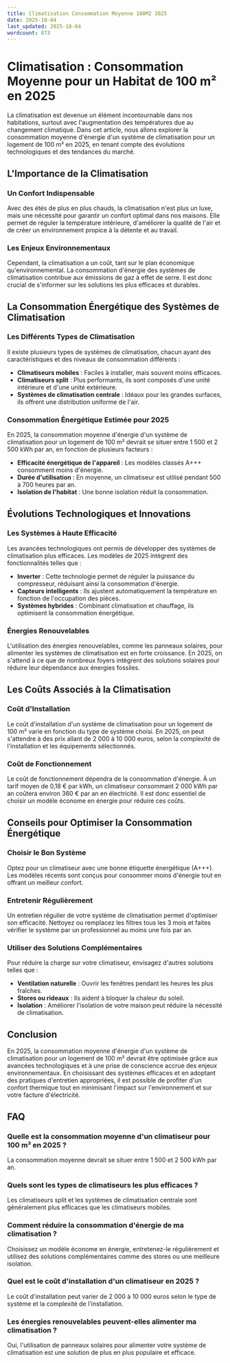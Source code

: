 ```yaml
---
title: Climatisation Consommation Moyenne 100M2 2025
date: 2025-10-04
last_updated: 2025-10-04
wordcount: 873
---
```


# Climatisation : Consommation Moyenne pour un Habitat de 100 m² en 2025

La climatisation est devenue un élément incontournable dans nos habitations, surtout avec l'augmentation des températures due au changement climatique. Dans cet article, nous allons explorer la consommation moyenne d'énergie d'un système de climatisation pour un logement de 100 m² en 2025, en tenant compte des évolutions technologiques et des tendances du marché.

## L'Importance de la Climatisation

### Un Confort Indispensable

Avec des étés de plus en plus chauds, la climatisation n'est plus un luxe, mais une nécessité pour garantir un confort optimal dans nos maisons. Elle permet de réguler la température intérieure, d'améliorer la qualité de l'air et de créer un environnement propice à la détente et au travail.

### Les Enjeux Environnementaux

Cependant, la climatisation a un coût, tant sur le plan économique qu'environnemental. La consommation d'énergie des systèmes de climatisation contribue aux émissions de gaz à effet de serre. Il est donc crucial de s'informer sur les solutions les plus efficaces et durables.

## La Consommation Énergétique des Systèmes de Climatisation

### Les Différents Types de Climatisation

Il existe plusieurs types de systèmes de climatisation, chacun ayant des caractéristiques et des niveaux de consommation différents :

- **Climatiseurs mobiles** : Faciles à installer, mais souvent moins efficaces.
- **Climatiseurs split** : Plus performants, ils sont composés d'une unité intérieure et d'une unité extérieure.
- **Systèmes de climatisation centrale** : Idéaux pour les grandes surfaces, ils offrent une distribution uniforme de l'air.

### Consommation Énergétique Estimée pour 2025

En 2025, la consommation moyenne d'énergie d'un système de climatisation pour un logement de 100 m² devrait se situer entre 1 500 et 2 500 kWh par an, en fonction de plusieurs facteurs :

- **Efficacité énergétique de l'appareil** : Les modèles classés A+++ consomment moins d'énergie.
- **Durée d'utilisation** : En moyenne, un climatiseur est utilisé pendant 500 à 700 heures par an.
- **Isolation de l'habitat** : Une bonne isolation réduit la consommation.

## Évolutions Technologiques et Innovations

### Les Systèmes à Haute Efficacité

Les avancées technologiques ont permis de développer des systèmes de climatisation plus efficaces. Les modèles de 2025 intègrent des fonctionnalités telles que :

- **Inverter** : Cette technologie permet de réguler la puissance du compresseur, réduisant ainsi la consommation d'énergie.
- **Capteurs intelligents** : Ils ajustent automatiquement la température en fonction de l'occupation des pièces.
- **Systèmes hybrides** : Combinant climatisation et chauffage, ils optimisent la consommation énergétique.

### Énergies Renouvelables

L'utilisation des énergies renouvelables, comme les panneaux solaires, pour alimenter les systèmes de climatisation est en forte croissance. En 2025, on s'attend à ce que de nombreux foyers intègrent des solutions solaires pour réduire leur dépendance aux énergies fossiles.

## Les Coûts Associés à la Climatisation

### Coût d'Installation

Le coût d'installation d'un système de climatisation pour un logement de 100 m² varie en fonction du type de système choisi. En 2025, on peut s'attendre à des prix allant de 2 000 à 10 000 euros, selon la complexité de l'installation et les équipements sélectionnés.

### Coût de Fonctionnement

Le coût de fonctionnement dépendra de la consommation d'énergie. À un tarif moyen de 0,18 € par kWh, un climatiseur consommant 2 000 kWh par an coûtera environ 360 € par an en électricité. Il est donc essentiel de choisir un modèle économe en énergie pour réduire ces coûts.

## Conseils pour Optimiser la Consommation Énergétique

### Choisir le Bon Système

Optez pour un climatiseur avec une bonne étiquette énergétique (A+++). Les modèles récents sont conçus pour consommer moins d'énergie tout en offrant un meilleur confort.

### Entretenir Régulièrement

Un entretien régulier de votre système de climatisation permet d'optimiser son efficacité. Nettoyez ou remplacez les filtres tous les 3 mois et faites vérifier le système par un professionnel au moins une fois par an.

### Utiliser des Solutions Complémentaires

Pour réduire la charge sur votre climatiseur, envisagez d'autres solutions telles que :

- **Ventilation naturelle** : Ouvrir les fenêtres pendant les heures les plus fraîches.
- **Stores ou rideaux** : Ils aident à bloquer la chaleur du soleil.
- **Isolation** : Améliorer l'isolation de votre maison peut réduire la nécessité de climatisation.

## Conclusion

En 2025, la consommation moyenne d'énergie d'un système de climatisation pour un logement de 100 m² devrait être optimisée grâce aux avancées technologiques et à une prise de conscience accrue des enjeux environnementaux. En choisissant des systèmes efficaces et en adoptant des pratiques d'entretien appropriées, il est possible de profiter d'un confort thermique tout en minimisant l'impact sur l'environnement et sur votre facture d'électricité.

## FAQ

### Quelle est la consommation moyenne d'un climatiseur pour 100 m² en 2025 ?

La consommation moyenne devrait se situer entre 1 500 et 2 500 kWh par an.

### Quels sont les types de climatiseurs les plus efficaces ?

Les climatiseurs split et les systèmes de climatisation centrale sont généralement plus efficaces que les climatiseurs mobiles.

### Comment réduire la consommation d'énergie de ma climatisation ?

Choisissez un modèle économe en énergie, entretenez-le régulièrement et utilisez des solutions complémentaires comme des stores ou une meilleure isolation.

### Quel est le coût d'installation d'un climatiseur en 2025 ?

Le coût d'installation peut varier de 2 000 à 10 000 euros selon le type de système et la complexité de l'installation.

### Les énergies renouvelables peuvent-elles alimenter ma climatisation ?

Oui, l'utilisation de panneaux solaires pour alimenter votre système de climatisation est une solution de plus en plus populaire et efficace.